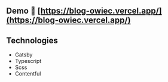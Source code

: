 

## Demo 🚀 [https://blog-owiec.vercel.app/](https://blog-owiec.vercel.app/)

## Technologies 
  - Gatsby
  - Typescript
  - Scss
  - Contentful
